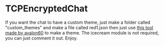 # TCPEncryptedChat

If you want the chat to have a custom theme, just make a folder called "custom_themes" and make a file called red1.json then just use <a href="https://github.com/avalon60/ctk_theme_builder">this tool made by avalon60</a> to make a theme. The icecream module is not required, you can just comment it out. Enjoy.
